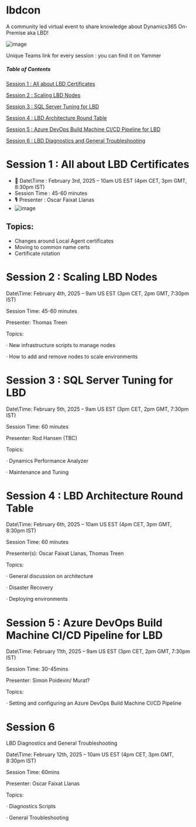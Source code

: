 # lbdcon
A community led virtual event to share knowledge about Dynamics365 On-Premise aka LBD!

![image](https://github.com/user-attachments/assets/b58a86f6-8044-468d-a4c9-854f7a6a6185)

Unique Teams link for every session : you can find it on Yammer

 
##### Table of Contents 

[Session 1 : All about LBD Certificates](#Session-1)

[Session 2 : Scaling LBD Nodes](#Session-2)

[Session 3 : SQL Server Tuning for LBD](#Session-3)

[Session 4 : LBD Architecture Round Table](#Session-4)

[Session 5 : Azure DevOps Build Machine CI/CD Pipeline for LBD](#Session-5)

[Session 6 : LBD Diagnostics and General Troubleshooting](#Session-6)

   
# Session 1 : All about LBD Certificates

  * 📅 Date\Time : February 3rd, 2025 – 10am US EST (4pm CET, 3pm GMT, 8:30pm IST)
  * Session Time : 45-60 minutes
  * 🎙️ Presenter : Oscar Faixat Llanas
  * ![image](https://github.com/user-attachments/assets/791cefe5-1892-4819-bf3e-5eafe7bd6479)


## Topics:

* Changes around Local Agent certificates
* Moving to common name certs
* Certificate rotation

 

# Session 2  : Scaling LBD Nodes

Date\Time: February 4th, 2025 – 9am US EST (3pm CET, 2pm GMT, 7:30pm IST)

Session Time: 45-60 minutes

Presenter: Thomas Treen

Topics:

·         New infrastructure scripts to manage nodes

·         How to add and remove nodes to scale environments

 

# Session 3 : SQL Server Tuning for LBD

Date\Time: February 5th, 2025 – 9am US EST (3pm CET, 2pm GMT, 7:30pm IST)

Session Time: 60 minutes

Presenter: Rod Hansen (TBC)

Topics:

·         Dynamics Performance Analyzer

·         Maintenance and Tuning

 

# Session 4 : LBD Architecture Round Table

Date\Time: February 6th, 2025 – 10am US EST (4pm CET, 3pm GMT, 8:30pm IST)

Session Time: 60 minutes

Presenter(s): Oscar Faixat Llanas, Thomas Treen

Topics:

·         General discussion on architecture

·         Disaster Recovery

·         Deploying environments

 

 

# Session 5 : Azure DevOps Build Machine CI/CD Pipeline for LBD

Date\Time: February 11th, 2025 – 9am US EST (3pm CET, 2pm GMT, 7:30pm IST)

Session Time: 30-45mins

Presenter: Simon Poidevin/ Murat?

Topics:

·         Setting and configuring an Azure DevOps Build Machine CI/CD Pipeline

 

# Session 6
LBD Diagnostics and General Troubleshooting

Date\Time: February 12th, 2025 – 10am US EST (4pm CET, 3pm GMT, 8:30pm IST)

Session Time: 60mins

Presenter: Oscar Faixat Llanas

Topics:

·         Diagnostics Scripts

·         General Troubleshooting

 
